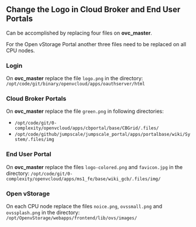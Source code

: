 ## Change the Logo in Cloud Broker and End User Portals

Can be accomplished by replacing four files on **ovc_master**.

For the Open vStorage Portal another three files need to be replaced on all CPU nodes.


### Login

On **ovc_master** replace the file `logo.png` in the directory:
`/opt/code/git/binary/openvcloud/apps/oauthserver/html`


### Cloud Broker Portals

On **ovc_master** replace the file `green.png` in following directories:
- `/opt/code/git/0-complexity/openvcloud/apps/cbportal/base/CBGrid/.files/`
- `/opt/code/github/jumpscale/jumpscale_portal/apps/portalbase/wiki/System/.files/img`


### End User Portal

On **ovc_master** replace the files `logo-colored.png` and `favicon.jpg` in the directory:
`/opt/code/git/0-complexity/openvcloud/apps/ms1_fe/base/wiki_gcb/.files/img/`


### Open vStorage

On each CPU node replace the files `noice.png`, `ovssmall.png` and `ovssplash.png` in the directory:
`/opt/OpenvStorage/webapps/frontend/lib/ovs/images/`
